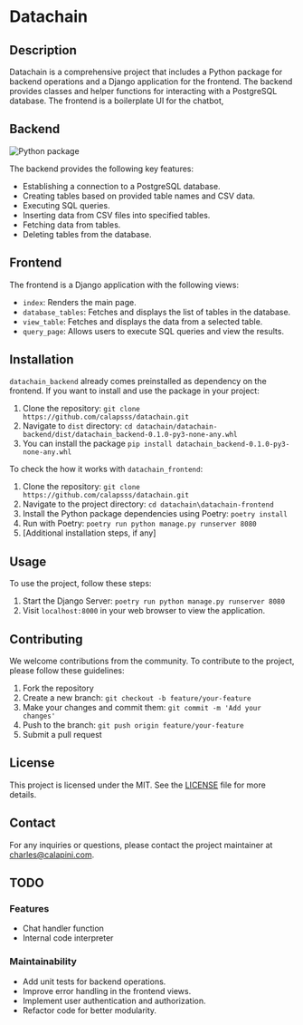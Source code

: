 # Datachain 

## Description

Datachain is a comprehensive project that includes a Python package for backend operations and a Django application for the frontend. The backend provides classes and helper functions for interacting with a PostgreSQL database. The frontend is a boilerplate UI for the chatbot, 

## Backend
![Python package](https://github.com/calapsss/datachain/actions/workflows/test.yml/badge.svg)

The backend provides the following key features:

- Establishing a connection to a PostgreSQL database.
- Creating tables based on provided table names and CSV data.
- Executing SQL queries.
- Inserting data from CSV files into specified tables.
- Fetching data from tables.
- Deleting tables from the database.

## Frontend

The frontend is a Django application with the following views:

- `index`: Renders the main page.
- `database_tables`: Fetches and displays the list of tables in the database.
- `view_table`: Fetches and displays the data from a selected table.
- `query_page`: Allows users to execute SQL queries and view the results.

## Installation

`datachain_backend` already comes preinstalled as dependency on the frontend. If you want to install and use the package in your project:
1. Clone the repository: `git clone https://github.com/calapsss/datachain.git`
2. Navigate to `dist` directory: `cd datachain/datachain-backend/dist/datachain_backend-0.1.0-py3-none-any.whl`
3. You can install the package `pip install datachain_backend-0.1.0-py3-none-any.whl`

To check the how it works with `datachain_frontend`:
1. Clone the repository: `git clone https://github.com/calapsss/datachain.git`
2. Navigate to the project directory: `cd datachain\datachain-frontend`
3. Install the Python package dependencies using Poetry: `poetry install`
4. Run with Poetry: `poetry run python manage.py runserver 8080`
5. [Additional installation steps, if any]

## Usage

To use the project, follow these steps:

1. Start the Django Server: `poetry run python manage.py runserver 8080`
2. Visit `localhost:8000` in your web browser to view the application.

## Contributing

We welcome contributions from the community. To contribute to the project, please follow these guidelines:

1. Fork the repository
2. Create a new branch: `git checkout -b feature/your-feature`
3. Make your changes and commit them: `git commit -m 'Add your changes'`
4. Push to the branch: `git push origin feature/your-feature`
5. Submit a pull request

## License

This project is licensed under the MIT. See the [LICENSE](LICENSE) file for more details.

## Contact

For any inquiries or questions, please contact the project maintainer at [charles@calapini.com](mailto:charles@calapini.com).

## TODO

### Features
- Chat handler function
- Internal code interpreter

### Maintainability
- Add unit tests for backend operations.
- Improve error handling in the frontend views.
- Implement user authentication and authorization.
- Refactor code for better modularity.
